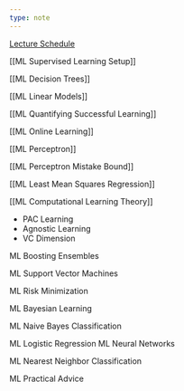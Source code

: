 ```yaml
---
type: note
---
```

[Lecture Schedule](https://svivek.com/teaching/machine-learning/spring2024/lectures.html)

[[ML Supervised Learning Setup]]

[[ML Decision Trees]]

[[ML Linear Models]]

[[ML Quantifying Successful Learning]]

[[ML Online Learning]]

[[ML Perceptron]]

[[ML Perceptron Mistake Bound]]

[[ML Least Mean Squares Regression]]

[[ML Computational Learning Theory]]
- PAC Learning
- Agnostic Learning
- VC Dimension

ML Boosting Ensembles

ML Support Vector Machines

ML Risk Minimization

ML Bayesian Learning

ML Naive Bayes Classification

ML Logistic Regression
ML Neural Networks

ML Nearest Neighbor Classification

ML Practical Advice